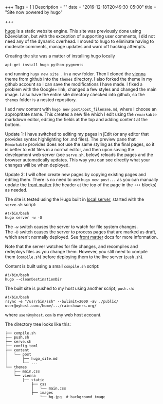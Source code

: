 +++
Tags = [
]
Description = ""
date = "2016-12-18T20:49:30-05:00"
title = "Site now powered by hugo"

+++

[hugo](https://gohugo.io/) is a static website engine.  This site was previously done using b2evolution, but with the exception of supporting user comments, I did not need any of the dynamic overhead.  I moved to hugo to eliminate having to moderate comments, manage updates and ward off hacking attempts.<!--more-->

Creating the site was a matter of installing hugo locally
```nohighlight
apt-get install hugo python-pygments
```
 and running `hugo new site .` in a new folder.
Then I cloned the [vienna](https://github.com/keichi/vienna) theme from github into the `themes` directory.  I also forked the theme in my github account so I can save the modifications I have made.  I fixed a problem with the Google+ link, changed a few styles and changed the main image.
I also have the entire site directory checked into github, so the `themes` folder is a nested repository.

I add new content with `hugo new post/post_filename.md`, where I choose an appropritate name.  This creates a new file which I edit using the `remarkable` markdown editor, editing the fields at the top and adding content at the bottom.

Update 1: I have switched to editing my pages in jEdit (or any editor that provides syntax highlighting for .md files). The preview pane that `Remarkable` provides does not use the same styling as the final pages, so it is better to edit files in a normal editor, and then upon saving the development web server (see `serve.sh`, below) reloads the pages and the browser automatically updates.  This way you can see directly what your changes will be when deployed.

Update 2: I will often create new pages by copying existing pages and editing them. There is no need to use `hugo new post...` as you can manually update the [front matter](https://gohugo.io/content-management/front-matter) (the header at the top of the page in the `+++` blocks) as needed.

The site is tested using the Hugo built in [local server](https://gohugo.io/commands/hugo_server/), started with the `serve.sh` script:
```nohighlight
#!/bin/bash
hugo server -w -D
```
The `-w` switch causes the server to watch for file system changes.<br>
The `-D` switch causes the server to process pages that are marked as draft, which aren't normally deployed. See [front matter](https://gohugo.io/content-management/front-matter) docs for more information.

Note that the server watches for file changes, and recompiles and redeploys files as you change them.  However, you still need to compile them (`compile.sh`) before deploying them to the live server (`push.sh`).

Content is built using a small `compile.sh` script:
```nohighlight
#!/bin/bash
hugo --cleanDestinationDir
```
The built site is pushed to my host using another script, `push.sh`:
```nohighlight
#!/bin/bash
rsync -e "/usr/bin/ssh" --bwlimit=2000 -av ./public/ user@myhost.com:/home/.../rainshowers.org/
```
where `user@myhost.com` is my web host account.

The directory tree looks like this:
```nohighlight
├── compile.sh
├── push.sh
├── serve.sh
├── config.toml
├── content
│   └── post
│       ├── hugo_site.md
│       └── ...
└── themes
    ├── main.css
    └── vienna
        ├── static
            ├── css
            │   └── main.css
            ├── images
                └── bg.jpg  # background image

```